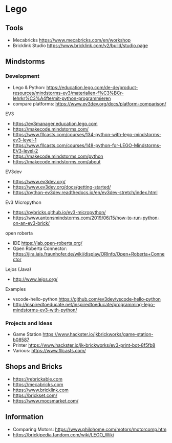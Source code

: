 # Lego

## Tools

- Mecabricks <https://www.mecabricks.com/en/workshop>
- Bricklink Studio <https://www.bricklink.com/v2/build/studio.page>

## Mindstorms

### Development

- Lego & Python: <https://education.lego.com/de-de/product-resources/mindstorms-ev3/materialien-f%C3%BCr-lehrkr%C3%A4fte/mit-python-programmieren>
- compare platforms: <https://www.ev3dev.org/docs/platform-comparison/>

EV3

- <https://ev3manager.education.lego.com>
- <https://makecode.mindstorms.com/>
- <https://www.fllcasts.com/courses/134-python-with-lego-mindstorms-ev3-level-1>
- <https://www.fllcasts.com/courses/148-python-for-LEGO-Mindstorms-EV3-level-2>
- <https://makecode.mindstorms.com/python>
- <https://makecode.mindstorms.com/about>

EV3dev

- <https://www.ev3dev.org/>
- <https://www.ev3dev.org/docs/getting-started/>
- <https://python-ev3dev.readthedocs.io/en/ev3dev-stretch/index.html>

Ev3 Micropython

- <https://pybricks.github.io/ev3-micropython/>
- <https://www.antonsmindstorms.com/2019/06/15/how-to-run-python-on-an-ev3-brick/>

open roberta

- IDE <https://lab.open-roberta.org/>
- Open Roberta Connector: <https://jira.iais.fraunhofer.de/wiki/display/ORInfo/Open+Roberta+Connector>

Lejos (Java)

- <http://www.lejos.org/>

Examples

- vscode-hello-python https://github.com/ev3dev/vscode-hello-python
- <http://inspiredtoeducate.net/inspiredtoeducate/programming-lego-mindstorms-ev3-with-python/>

### Projects and Ideas

- Game Station <https://www.hackster.io/jkbrickworks/game-station-b08587>
- Printer <https://www.hackster.io/jk-brickworks/ev3-print-bot-8f5fb8>
- Various: <https://www.fllcasts.com/>

## Shops and Bricks

- <https://rebrickable.com>
- <https://mecabricks.com>
- <https://www.bricklink.com>
- <https://brickset.com/>
- <https://www.mocsmarket.com/>

## Information

- Comparing Motors: <https://www.philohome.com/motors/motorcomp.htm>
- <https://brickipedia.fandom.com/wiki/LEGO_Wiki>
